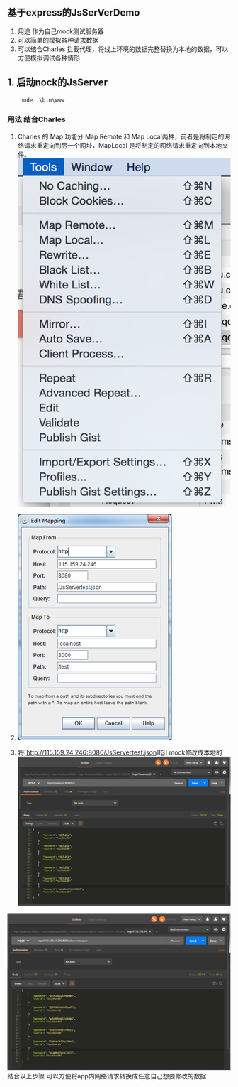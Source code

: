 ## 基于express的JsSerVerDemo
1. 用途 作为自己mock测试服务器
2. 可以简单的模拟各种请求数据
3. 可以结合Charles 拦截代理，将线上环境的数据完整替换为本地的数据，可以方便模拟调试各种情形


##  
 ## 1. 启动nock的JsServer
 

``` javascript
 	node .\bin\www 
```
### 用法 结合Charles
1. Charles 的 Map 功能分 Map Remote 和 Map Local两种，前者是将制定的网络请求重定向到另一个网址，MapLocal 是将制定的网络请求重定向到本地文件。 ![enter description here][1]


  

3.  ![enter description here][2]


  
  4. 将[http://115.159.24.246:8080/JsServertest.json][3] mock修改成本地的 ![enter description here][4]

![enter description here][5]
结合以上步骤 可以方便将app内网络请求转换成任意自己想要修改的数据


  [1]: ./images/1497861361904.jpg "1497861361904"
  [2]: ./images/1497863960158.jpg "1497863960158"
  [3]: http://115.159.24.246:8080/JsServertest.json
  [4]: ./images/1497863907759.jpg "1497863907759"
  [5]: ./images/1497864028831.jpg "1497864028831"